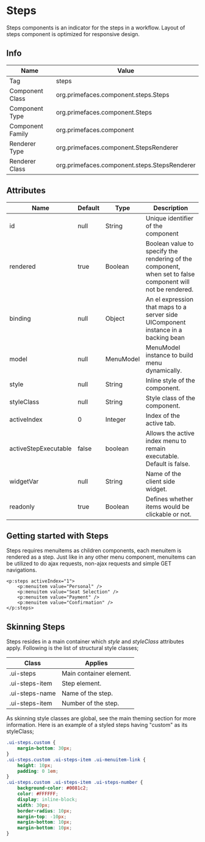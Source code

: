 # Steps

Steps components is an indicator for the steps in a workflow. Layout of steps component is
optimized for responsive design.

## Info

| Name | Value |
| --- | --- |
| Tag | steps
| Component Class | org.primefaces.component.steps.Steps
| Component Type | org.primefaces.component.Steps
| Component Family | org.primefaces.component |
| Renderer Type | org.primefaces.component.StepsRenderer
| Renderer Class | org.primefaces.component.steps.StepsRenderer

## Attributes

| Name | Default | Type | Description | 
| --- | --- | --- | --- |
id | null | String | Unique identifier of the component
rendered | true | Boolean | Boolean value to specify the rendering of the component, when set to false component will not be rendered.
binding | null | Object | An el expression that maps to a server side UIComponent instance in a backing bean
model | null | MenuModel | MenuModel instance to build menu dynamically.
style | null | String | Inline style of the component.
styleClass | null | String | Style class of the component.
activeIndex | 0 | Integer | Index of the active tab.
activeStepExecutable | false | boolean | Allows the active index menu to remain executable. Default is false.
widgetVar | null | String | Name of the client side widget.
readonly | true | Boolean | Defines whether items would be clickable or not.

## Getting started with Steps
Steps requires menuitems as children components, each menuitem is rendered as a step. Just like in
any other menu component, menuitems can be utilized to do ajax requests, non-ajax requests and
simple GET navigations.

```xhtml
<p:steps activeIndex="1">
    <p:menuitem value="Personal" />
    <p:menuitem value="Seat Selection" />
    <p:menuitem value="Payment" />
    <p:menuitem value="Confirmation" />
</p:steps>
```
## Skinning Steps
Steps resides in a main container which _style_ and _styleClass_ attributes apply. Following is the list of
structural style classes;

| Class | Applies | 
| --- | --- | 
.ui-steps | Main container element.
.ui-steps-item | Step element.
.ui-steps-name | Name of the step.
.ui-steps-item | Number of the step.

As skinning style classes are global, see the main theming section for more information. Here is an
example of a styled steps having "custom" as its styleClass;

```css
.ui-steps.custom {
    margin-bottom: 30px;
}
.ui-steps.custom .ui-steps-item .ui-menuitem-link {
    height: 10px;
    padding: 0 1em;
}
.ui-steps.custom .ui-steps-item .ui-steps-number {
    background-color: #0081c2;
    color: #FFFFFF;
    display: inline-block;
    width: 30px;
    border-radius: 10px;
    margin-top: -10px;
    margin-bottom: 10px;
    margin-bottom: 10px;
}
```
